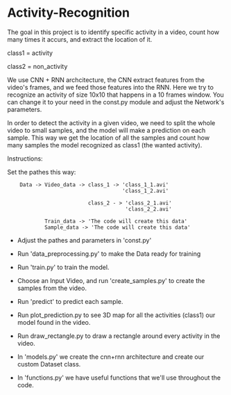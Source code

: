 # Activity-Recognition
The goal in this project is to identify specific activity in a video, count how many times it accurs, and extract the location of it.

class1 = activity

class2 = non_activity

We use CNN + RNN archcitecture, the CNN extract features from the video's frames, and we feed those features into the RNN.
Here we try to recognize an activity of size 10x10 that happens in a 10 frames window.
You can change it to your need in the const.py module and adjust the Network's parameters.

In order to detect the activity in a given video, we need to split the whole video to small samples, and the model will make a prediction on each sample. This way we get the location of all the samples and count how many samples the model recognized as class1 (the wanted activity). 


Instructions:

Set the pathes this way:

        Data -> Video_data -> class_1 -> 'class_1_1.avi'
                                         'class_1_2.avi'
        
                              class_2 - > 'class_2_1.avi'
                                          'class_2_2.avi'
        
                Train_data -> 'The code will create this data'                       
                Sample_data -> 'The code will create this data'                       
                      
                                 
- Adjust the pathes and parameters in 'const.py'
- Run 'data_preprocessing.py' to make the Data ready for training
- Run 'train.py' to train the model.
- Choose an Input Video, and run 'create_samples.py' to create the samples from the video.
- Run 'predict' to predict each sample.
- Run plot_prediction.py to see 3D map for all the activities (class1) our model found in the video.
- Run draw_rectangle.py to draw a rectangle around every activity in the video.
                                
  
  
- In 'models.py' we create the cnn+rnn architecture and create our custom Dataset class.
- In 'functions.py' we have useful functions that we'll use throughout the code.
